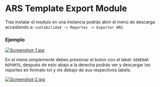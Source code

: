 # ARS Template Export Module
Tras instalar el modulo en una instancia podrás abrir el menú de descarga accediendo a: `contabilidad -> Reportes -> Exportar ARS`.

### Ejemplo
[![Screenshot-1.jpg](https://i.postimg.cc/02wS7QMX/Screenshot-1.jpg)](https://postimg.cc/N5QLcQxR)

En el menú simplemente debes presionar el boton con el label: `GENERAR REPORTE`, después de esto abajo a la derecha podrás ver y descargar los reportes en formato txt y xls debajo de sus respectivos labels.

[![Screenshot-2.jpg](https://i.postimg.cc/X7Pb6jsW/Screenshot-2.jpg)](https://postimg.cc/zVTMnrm2)
